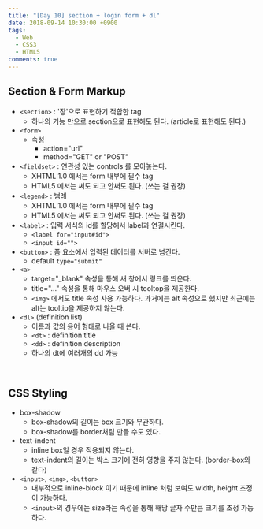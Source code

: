 ```yaml
---
title: "[Day 10] section + login form + dl"
date: 2018-09-14 10:30:00 +0900
tags:
  - Web
  - CSS3
  - HTML5
comments: true
---
```


## Section & Form Markup

- `<section>`  : '장'으로 표현하기 적합한 tag
  - 하나의 기능 만으로 section으로 표현해도 된다. (article로 표현해도 된다.)
- `<form>`
  - 속성
    - action="url"
    - method="GET" or "POST"
- `<fieldset>` : 연관성 있는 controls 를 모아놓는다.
  - XHTML 1.0 에서는 form 내부에 필수 tag
  - HTML5 에서는 써도 되고 안써도 된다.  (쓰는 걸 권장)
- `<legend>` : 범례
  - XHTML 1.0 에서는 form 내부에 필수 tag
  - HTML5 에서는 써도 되고 안써도 된다. (쓰는 걸 권장)
- `<label>` : 입력 서식의 id를 할당해서 label과 연결시킨다.
  - `<label for="input#id">`
  - `<input id="">` 
- `<button>`  : 폼 요소에서 입력된 데이터를 서버로 넘긴다.
  - default `type="submit"`
- `<a>` 
  - target="_blank" 속성을 통해 새 창에서 링크를 띄운다.
  - title="..." 속성을 통해 마우스 오버 시 tooltop을 제공한다.
  -  `<img>` 에서도 title 속성 사용 가능하다. 과거에는 alt 속성으로 했지만 최근에는 alt는 tooltip을 제공하지 않는다.
- `<dl>` (definition list)
  - 이름과 값의 용어 형태로 나올 때 쓴다.
  - `<dt>` : definition title
  - `<dd>` : definition description
  - 하나의 dt에 여러개의 dd 가능

<br/>

## CSS Styling

- box-shadow
  - box-shadow의 길이는 box 크기와 무관하다.
  - box-shadow를 border처럼 만들 수도 있다.
- text-indent
  - inline box일 경우 적용되지 않는다.
  - text-indent의 길이는 박스 크기에 전혀 영향을 주지 않는다. (border-box와 같다)
- `<input>`, `<img>`, `<button>`
  - 내부적으로 inline-block 이기 때문에 inline 처럼 보여도 width, height 조정이 가능하다.
  - `<input>`의 경우에는 size라는 속성을 통해 해당 글자 수만큼 크기를 조정 가능하다.